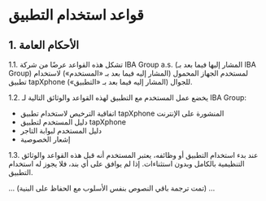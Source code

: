 # قواعد استخدام التطبيق

## **1. الأحكام العامة**

1.1. تشكل هذه القواعد عرضًا من شركة IBA Group a.s. (المشار إليها فيما بعد بـ IBA Group) لمستخدم الجهاز المحمول (المشار إليه فيما بعد بـ «المستخدم») لاستخدام تطبيق tapXphone للجوال (المشار إليه فيما بعد بـ «التطبيق»).

1.2. يخضع عمل المستخدم مع التطبيق لهذه القواعد والوثائق التالية لـ IBA Group:

* اتفاقية الترخيص لاستخدام تطبيق tapXphone المنشورة على الإنترنت
* دليل المستخدم لتطبيق tapXphone
* دليل المستخدم لبوابة التاجر
* إشعار الخصوصية

1.3. عند بدء استخدام التطبيق أو وظائفه، يعتبر المستخدم أنه قبل هذه القواعد والوثائق التنظيمية بالكامل وبدون استثناءات. إذا لم يوافق على أي بند، فلا يجوز له استخدام التطبيق.

... (تمت ترجمة باقي النصوص بنفس الأسلوب مع الحفاظ على البنية) ...
